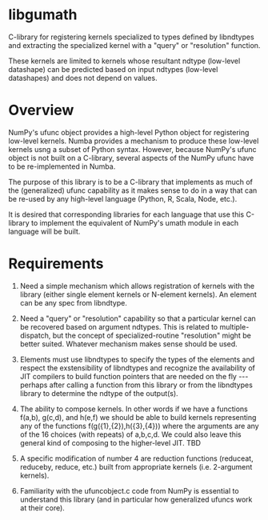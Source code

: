 # libgumath
C-library for registering kernels specialized to types defined by libndtypes and extracting the specialized kernel with a "query" or "resolution" function.

These kernels are limited to kernels whose resultant ndtype (low-level datashape) can be predicted based on input ndtypes (low-level datashapes) and does not depend on values.

# Overview
NumPy's ufunc object provides a high-level Python object for registering low-level kernels.  Numba provides a mechanism to produce these low-level kernels usng a subset of Python syntax.   However, because NumPy's ufunc object is not built on a C-library, several aspects of the NumPy ufunc have to be re-implemented in Numba.    

The purpose of this library is to be a C-library that implements as much of the (generalized) ufunc capability as it makes sense to do in a way that can be re-used by any high-level language (Python, R, Scala, Node, etc.).

It is desired that corresponding libraries for each language that use this C-library to implement the equivalent of NumPy's umath module in each language will be built.  

# Requirements

1) Need a simple mechanism which allows registration of kernels with the library (either single element kernels or N-element kernels).  An element can be any spec from libndtype.

2) Need a "query" or "resolution" capability so that a particular kernel can be recovered based on argument ndtypes.   This is related to multiple-dispatch, but the concept of specialized-routine "resolution" might be better suited.   Whatever mechanism makes sense should be used.

3) Elements must use libndtypes to specify the types of the elements and respect the exstensibility of libndtypes and recognize the availability of JIT compilers to build function pointers that are needed on the fly --- perhaps after calling a function from this library or from the libndtypes library to determine the ndtype of the output(s). 

4) The ability to compose kernels.  In other words if we have a functions f(a,b), g(c,d), and h(e,f) we should be able to build kernels representing any of the functions f(g({1},{2}),h({3},{4})) where the arguments are any of the 16 choices (with repeats) of a,b,c,d.  We could also leave this general kind of composing to the higher-level JIT.   TBD  

5) A specific modification of number 4 are reduction functions (reduceat, reduceby, reduce, etc.) built from appropriate kernels (i.e. 2-argument kernels). 

6) Familiarity with the ufuncobject.c code from NumPy is essential to understand this library (and in particular how generalized ufuncs work at their core). 
